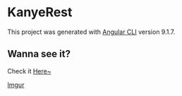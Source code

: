 # KanyeRest

This project was generated with [Angular CLI](https://github.com/angular/angular-cli) version 9.1.7.

## Wanna see it?

Check it [Here~](https://vonhappatsch.github.io/kanye-rest/)

[Imgur](https://imgur.com/Xj2u1pb)

